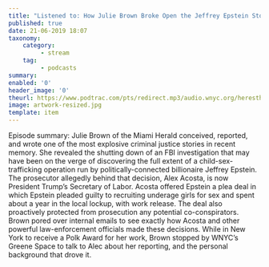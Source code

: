 ```yaml
---
title: "Listened to: How Julie Brown Broke Open the Jeffrey Epstein Story"
published: true
date: 21-06-2019 18:07
taxonomy:
    category:
         - stream
    tag:
         - podcasts
summary:
enabled: '0'
header_image: '0'
theurl: https://www.podtrac.com/pts/redirect.mp3/audio.wnyc.org/heresthething/heresthething061119_brownpod.mp3
image: artwork-resized.jpg
template: item
---
```

 
Episode summary: Julie Brown of the Miami Herald conceived, reported, and wrote one of the most explosive criminal justice stories in recent memory. She revealed the shutting down of an FBI investigation that may have been on the verge of discovering the full extent of a child-sex-trafficking operation run by politically-connected billionaire Jeffrey Epstein. The prosecutor allegedly behind that decision, Alex Acosta, is now President Trump’s Secretary of Labor. Acosta offered Epstein a plea deal in which Epstein pleaded guilty to recruiting underage girls for sex and spent about a year in the local lockup, with work release. The deal also proactively protected from prosecution any potential co-conspirators. Brown pored over internal emails to see exactly how Acosta and other powerful law-enforcement officials made these decisions. While in New York to receive a Polk Award for her work, Brown stopped by WNYC’s Greene Space to talk to Alec about her reporting, and the personal background that drove it.

